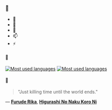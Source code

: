 ### 👋

- 🔭
- 🌱
- 💬
- 📫
- ⚡

#### 🧏

[![Most used languages](https://github-readme-stats-aynah.vercel.app/api/top-langs/?username=aynh&theme=solarized-dark&langs_count=6&layout=compact&hide_title=true)](https://github.com/anuraghazra/github-readme-stats#gh-dark-mode-only)
[![Most used languages](https://github-readme-stats-aynah.vercel.app/api/top-langs/?username=aynh&theme=solarized-light&langs_count=6&layout=compact&hide_title=true)](https://github.com/anuraghazra/github-readme-stats#gh-light-mode-only)

#### 💬

> "Just killing time until the world ends."

&mdash; [**Furude Rika**](https://myanimelist.net/character.php?q=Furude%20Rika&cat=character), [**Higurashi No Naku Koro Ni**](https://myanimelist.net/search/all?q=Higurashi%20No%20Naku%20Koro%20Ni&cat=all)
